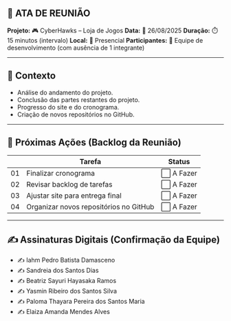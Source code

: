 ## 📝 ATA DE REUNIÃO
**Projeto:** 🎮 CyberHawks – Loja de Jogos
**Data:** 📅 26/08/2025
**Duração:** ⏱️ 15 minutos (intervalo)
**Local:** 📍 Presencial
**Participantes:** 👥 Equipe de desenvolvimento (com ausência de 1 integrante)

---

## 🎯 Contexto

- Análise do andamento do projeto.
- Conclusão das partes restantes do projeto.
- Progresso do site e do cronograma.
- Criação de novos repositórios no GitHub.  

---

## 🚀 Próximas Ações (Backlog da Reunião)

|     | Tarefa                | Status |
|-----|----------------------------|--------|
| 01  | Finalizar cronograma  | ⬜ A Fazer |
| 02  | Revisar backlog de tarefas  | ⬜ A Fazer |
| 03  | Ajustar site para entrega final | ⬜ A Fazer |
| 04  | Organizar novos repositórios no GitHub | ⬜ A Fazer |
 
---

## ✍️ Assinaturas Digitais (Confirmação da Equipe)
- ✍️ Iahm Pedro Batista Damasceno  
- ✍️ Sandreia dos Santos Dias  
- ✍️ Beatriz Sayuri Hayasaka Ramos  
- ✍️ Yasmin Ribeiro dos Santos Silva  
- ✍️ Paloma Thayara Pereira dos Santos Maria  
- ✍️ Elaiza Amanda Mendes Alves
